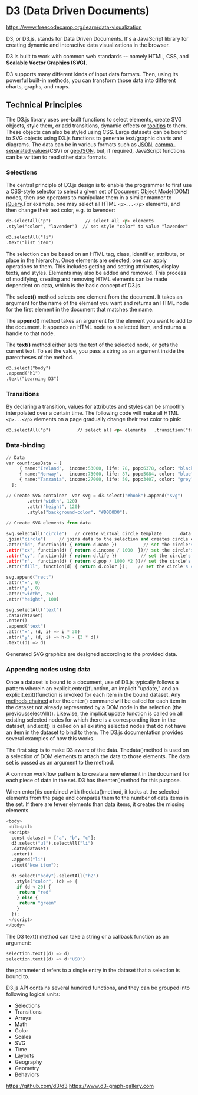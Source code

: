 # D3 (Data Driven Documents)

<https://www.freecodecamp.org/learn/data-visualization>

D3, or D3.js, stands for Data Driven Documents. It's a JavaScript library for creating dynamic and interactive data visualizations in the browser.

D3 is built to work with common web standards -- namely HTML, CSS, and **Scalable Vector Graphics (SVG).**

D3 supports many different kinds of input data formats. Then, using its powerful built-in methods, you can transform those data into different charts, graphs, and maps.

## Technical Principles

The D3.js library uses pre-built functions to select elements, create SVG objects, style them, or add transitions, dynamic effects or [tooltips](https://en.wikipedia.org/wiki/Tooltip) to them. These objects can also be styled using CSS. Large datasets can be bound to SVG objects using D3.js functions to generate text/graphic charts and diagrams. The data can be in various formats such as [JSON](https://en.wikipedia.org/wiki/JSON), [comma-separated values](https://en.wikipedia.org/wiki/Comma-separated_values)(CSV) or [geoJSON](https://en.wikipedia.org/wiki/GeoJSON), but, if required, JavaScript functions can be written to read other data formats.

### Selections

The central principle of D3.js design is to enable the programmer to first use a CSS-style selector to select a given set of [Document Object Model](https://en.wikipedia.org/wiki/Document_Object_Model)(DOM) nodes, then use operators to manipulate them in a similar manner to [jQuery](https://en.wikipedia.org/wiki/JQuery).For example, one may select all HTML `<p>...</p>` elements, and then change their text color, e.g. to lavender:

```html
d3.selectAll("p")             // select all <p> elements
.style("color", "lavender")  // set style "color" to value "lavender"   .attr("class", "squares")   // set attribute "class" to value "squares"   .attr("x", 50);         // set attribute "x" (horizontal position) to value 50px

d3.selectAll("li")
.text("list item")
```

The selection can be based on an HTML tag, class, identifier, attribute, or place in the hierarchy. Once elements are selected, one can apply operations to them. This includes getting and setting attributes, display texts, and styles. Elements may also be added and removed. This process of modifying, creating and removing HTML elements can be made dependent on data, which is the basic concept of D3.js.

The **select()** method selects one element from the document. It takes an argument for the name of the element you want and returns an HTML node for the first element in the document that matches the name.

The **append()** method takes an argument for the element you want to add to the document. It appends an HTML node to a selected item, and returns a handle to that node.

The **text()** method either sets the text of the selected node, or gets the current text. To set the value, you pass a string as an argument inside the parentheses of the method.

```html
d3.select("body")
.append("h1")
.text("Learning D3")
```

### Transitions

By declaring a transition, values for attributes and styles can be smoothly interpolated over a certain time. The following code will make all HTML `<p>...</p>` elements on a page gradually change their text color to pink:

```html
d3.selectAll("p")          // select all <p> elements   .transition("trans_1")     // transition with name "trans_1"     .delay(0)                  // transition starting 0ms after trigger     .duration(500)             // transitioning for 500ms     .ease(d3.easeLinear)       // transition easing progression is linear...   .style("color", "pink");   // ... to color:pink
```

### Data-binding

```python
// Data
var countriesData = [
     { name:"Ireland",  income:53000, life: 78, pop:6378, color: "black"},
     { name:"Norway",   income:73000, life: 87, pop:5084, color: "blue" },
     { name:"Tanzania", income:27000, life: 50, pop:3407, color: "grey" }
  ];

// Create SVG container  var svg = d3.select("#hook").append("svg")
        .attr("width", 120)
        .attr("height", 120)
        .style("background-color", "#D0D0D0");
       
// Create SVG elements from data

svg.selectAll("circle")   // create virtual circle template      .data(countriesData)     // bind data      
.join("circle")     // joins data to the selection and creates circle elements for each individual data       
.attr("id", function(d) { return d.name })          // set the circle's id according to the country name       
.attr("cx", function(d) { return d.income / 1000  })// set the circle's horizontal position according to income       
.attr("cy", function(d) { return d.life })         // set the circle's vertical position according to life expectancy       
.attr("r",  function(d) { return d.pop / 1000 *2 })// set the circle's radius according to country's population       
.attr("fill", function(d) { return d.color });    // set the circle's color according to country's color

svg.append("rect")
.attr("x", 0)
.attr("y", 0)
.attr("width", 25)
.attr("height", 100)

svg.selectAll("text")
.data(dataset)
.enter()
.append("text")
.attr("x", (d, i) => i * 30)
.attr("y", (d, i) => h-3 - (3 * d))
.text((d) => d)
```

Generated SVG graphics are designed according to the provided data.

### Appending nodes using data

Once a dataset is bound to a document, use of D3.js typically follows a pattern wherein an explicit.enter()function, an implicit "update," and an explicit.exit()function is invoked for each item in the bound dataset. Any [methods chained](https://en.wikipedia.org/wiki/Method_chaining) after the.enter() command will be called for each item in the dataset not already represented by a DOM node in the selection (the previousselectAll()). Likewise, the implicit update function is called on all existing selected nodes for which there is a corresponding item in the dataset, and.exit() is called on all existing selected nodes that do not have an item in the dataset to bind to them. The D3.js documentation provides several examples of how this works.

The first step is to make D3 aware of the data. Thedata()method is used on a selection of DOM elements to attach the data to those elements. The data set is passed as an argument to the method.

A common workflow pattern is to create a new element in the document for each piece of data in the set. D3 has theenter()method for this purpose.

When enter()is combined with thedata()method, it looks at the selected elements from the page and compares them to the number of data items in the set. If there are fewer elements than data items, it creates the missing elements.

```python
<body>
 <ul></ul>
 <script>
  const dataset = ["a", "b", "c"];
  d3.select("ul").selectAll("li")        
  .data(dataset)        
  .enter()        
  .append("li")        
  .text("New item");

  d3.select("body").selectAll("h2")
   .style("color", (d) => {
    if (d < 20) {
     return "red"
    } else {
     return "green"
    }
  });
 </script>
</body>
```

The D3 text() method can take a string or a callback function as an argument:

```python
selection.text((d) => d)
selection.text((d) => d+"USD")
```

the parameter d refers to a single entry in the dataset that a selection is bound to.

D3.js API contains several hundred functions, and they can be grouped into following logical units:

- Selections
- Transitions
- Arrays
- Math
- Color
- Scales
- SVG
- Time
- Layouts
- Geography
- Geometry
- Behaviors

<https://github.com/d3/d3>
<https://www.d3-graph-gallery.com>
